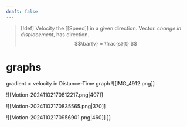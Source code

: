 ```yaml
---
draft: false
---
```

> [!def] Velocity
> the [[Speed]] in a given direction. Vector. *change in displacement*, has direction.
> $$\bar{v} = \frac{s}{t} $$


# graphs
$\text{gradient} = \text{velocity}$ in Distance-Time graph
![[IMG_4912.png]]

![[Motion-20241102170812217.png|407]]

![[Motion-20241102170835565.png|370]]

![[Motion-20241102170956901.png|460]]
]]
